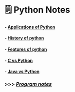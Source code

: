 
# 🗒️ Python Notes

#### - [Applications of Python](./applications.md)

#### - [History of python](./history.md)

#### - [Features of python](./features.md)

#### - [C vs Python](./CvsPython.md)

#### - [Java vs Python](./JAVAvsPython.md)


### >>> [***Program notes***](./main.md)

